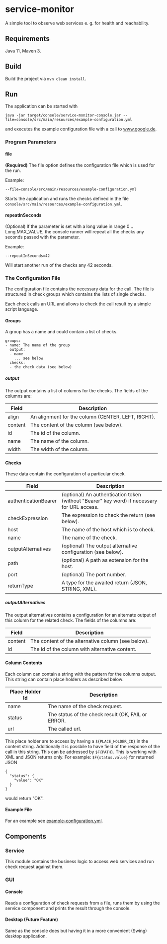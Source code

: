 # service-monitor

A simple tool to observe web services e. g. for health and reachability.


## Requirements

Java 11, Maven 3.


## Build

Build the project via `mvn clean install`.


## Run

The application can be started with

`java -jar target/console/service-monitor-console.jar --file=console/src/main/resources/example-configuration.yml`

and executes the example configuration file with a call to www.google.de.


### Program Parameters

#### file

**(Required)** The file option defines the configuration file which is used for the run.

Example:

`--file=console/src/main/resources/example-configuration.yml`

Starts the application and runs the checks defined in the file `console/src/main/resources/example-configuration.yml`.

#### repeatInSeconds

(Optional) If the parameter is set with a long value in range 0 .. Long.MAX_VALUE, the console runner will repeat all 
the checks any seconds passed with the parameter.

Example:

`--repeatInSeconds=42`

Will start another run of the checks any 42 seconds.


### The Configuration File

The configuration file contains the necessary data for the call. The file is structured in check groups which contains
the lists of single checks.

Each check calls an URL and allows to check the call result by a simple script language.

#### Groups

A group has a name and could contain a list of checks. 

```
groups:
- name: The name of the group
  output:
  - name
    ... see below
  checks:
  - the check data (see below)
```

##### output

The output contains a list of columns for the checks. The fields of the columns are:

| Field           | Description                                        |
| --------------- | -------------------------------------------------- |
| align           | An alignment for the column (CENTER, LEFT, RIGHT). |
| content         | The content of the column (see below).             |
| id              | The id of the column.                              |
| name            | The name of the column.                            |
| width           | The width of the column.                           |

#### Checks

These data contain the configuration of a particular check.

| Field                | Description                                                  |
| -------------------- | ------------------------------------------------------------ |
| authenticationBearer | (optional) An authentication token (without "Bearer" key word) if necessary for URL access. |
| checkExpression      | The expression to check the return (see below).              |
| host                 | The name of the host which is to check.                      |
| name                 | The name of the check.                                       |
| outputAlternatives   | (optional) The output alternative configuration (see below). |
| path                 | (optional) A path as extension for the host.                 |
| port                 | (optional) The port number.                                  |
| returnType           | A type for the awaited return (JSON, STRING, XML).           |

##### outputAlternatives

The output alternatives contains a configuration for an alternate output of this column for the related check. The 
fields of the columns are:

| Field           | Description                                        |
| --------------- | -------------------------------------------------- |
| content         | The content of the alternative column (see below). |
| id              | The id of the column with alternative content.     |

#### Column Contents

Each column can contain a string with the pattern for the columns output. This string can contain place holders as
described below:

| Place Holder Id | Description                                        |
| --------------- | -------------------------------------------------- |
| name            | The name of the check request.                     |
| status          | The status of the check result (OK, FAIL or ERROR. |
| url             | The called url.                                    |

This place holder are to access by having a `${PLACE_HOLDER_ID}` in the content string. Additionally it is possbile to 
have field of the response of the call in this string. This can be addressed by `$F{PATH}`. This is working with XML 
and JSON returns only. For example: `$F{status.value}` for returned JSON

```
{
  "status": {
    "value": "OK"
  }
}
```

would return "OK".


#### Example File

For an example see [example-configuration.yml](console/src/main/resources/example-configuration.yml).


## Components

### Service

This module contains the business logic to access web services and run check request against them.

### GUI

#### Console

Reads a configuration of check requests from a file, runs them by using the service component and prints the result
through the console.

#### Desktop (Future Feature)

Same as the console does but having it in a more convenient (Swing) desktop application.
